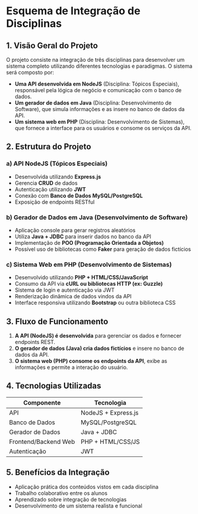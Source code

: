 # Esquema de Integração de Disciplinas

## 1. Visão Geral do Projeto
O projeto consiste na integração de três disciplinas para desenvolver um sistema completo utilizando diferentes tecnologias e paradigmas. O sistema será composto por:
- **Uma API desenvolvida em NodeJS** (Disciplina: Tópicos Especiais), responsável pela lógica de negócio e comunicação com o banco de dados.
- **Um gerador de dados em Java** (Disciplina: Desenvolvimento de Software), que simula informações e as insere no banco de dados da API.
- **Um sistema web em PHP** (Disciplina: Desenvolvimento de Sistemas), que fornece a interface para os usuários e consome os serviços da API.

## 2. Estrutura do Projeto
### a) API NodeJS (Tópicos Especiais)
- Desenvolvida utilizando **Express.js**
- Gerencia **CRUD** de dados
- Autenticação utilizando **JWT**
- Conexão com **Banco de Dados MySQL/PostgreSQL**
- Exposição de endpoints RESTful

### b) Gerador de Dados em Java (Desenvolvimento de Software)
- Aplicação console para gerar registros aleatórios
- Utiliza **Java + JDBC** para inserir dados no banco da API
- Implementação de **POO (Programação Orientada a Objetos)**
- Possível uso de bibliotecas como **Faker** para geração de dados fictícios

### c) Sistema Web em PHP (Desenvolvimento de Sistemas)
- Desenvolvido utilizando **PHP + HTML/CSS/JavaScript**
- Consumo da API via **cURL ou bibliotecas HTTP (ex: Guzzle)**
- Sistema de login e autenticação via JWT
- Renderização dinâmica de dados vindos da API
- Interface responsiva utilizando **Bootstrap** ou outra biblioteca CSS

## 3. Fluxo de Funcionamento
1. **A API (NodeJS) é desenvolvida** para gerenciar os dados e fornecer endpoints REST.
2. **O gerador de dados (Java) cria dados fictícios** e insere no banco de dados da API.
3. **O sistema web (PHP) consome os endpoints da API**, exibe as informações e permite a interação do usuário.

## 4. Tecnologias Utilizadas
| **Componente**       | **Tecnologia**      |
|----------------------|---------------------|
| API                  | NodeJS + Express.js |
| Banco de Dados       | MySQL/PostgreSQL    |
| Gerador de Dados     | Java + JDBC         |
| Frontend/Backend Web | PHP + HTML/CSS/JS   |
| Autenticação         | JWT                 |

## 5. Benefícios da Integração
- Aplicação prática dos conteúdos vistos em cada disciplina
- Trabalho colaborativo entre os alunos
- Aprendizado sobre integração de tecnologias
- Desenvolvimento de um sistema realista e funcional


